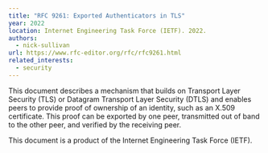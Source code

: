 ```yaml
---
title: "RFC 9261: Exported Authenticators in TLS"
year: 2022
location: Internet Engineering Task Force (IETF). 2022.
authors:
  - nick-sullivan
url: https://www.rfc-editor.org/rfc/rfc9261.html
related_interests:
  - security
---
```


This document describes a mechanism that builds on Transport Layer Security (TLS) or Datagram Transport Layer Security (DTLS) and enables peers to provide proof of ownership of an identity, such as an X.509 certificate. This proof can be exported by one peer, transmitted out of band to the other peer, and verified by the receiving peer.

This document is a product of the Internet Engineering Task Force (IETF).